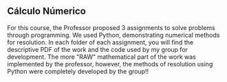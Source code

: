 ## Cálculo Númerico

For this course, the Professor proposed 3 assignments to solve problems through programming. We used Python, demonstrating numerical methods for resolution. In each folder of each assignment, you will find the descriptive PDF of the work and the code used by my group for development. The more "RAW" mathematical part of the work was implemented by the professor, however, the methods of resolution using Python were completely developed by the group!!